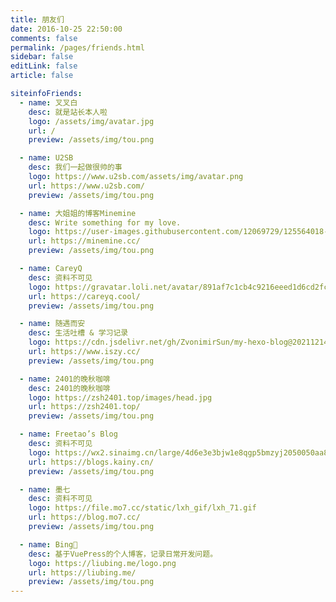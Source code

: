```yaml
---
title: 朋友们
date: 2016-10-25 22:50:00
comments: false
permalink: /pages/friends.html
sidebar: false
editLink: false
article: false

siteinfoFriends:
  - name: 叉叉白
    desc: 就是站长本人啦
    logo: /assets/img/avatar.jpg
    url: /
    preview: /assets/img/tou.png

  - name: U2SB
    desc: 我们一起做很帅的事
    logo: https://www.u2sb.com/assets/img/avatar.png
    url: https://www.u2sb.com/
    preview: /assets/img/tou.png

  - name: 大姐姐的博客Minemine
    desc: Write something for my love.
    logo: https://user-images.githubusercontent.com/12069729/125564018-6a79d6dd-cd55-4050-ba18-c0b62cd46cf7.jpg
    url: https://minemine.cc/
    preview: /assets/img/tou.png

  - name: CareyQ
    desc: 资料不可见
    logo: https://gravatar.loli.net/avatar/891af7c1cb4c9216eeed1d6cd2fc29a0
    url: https://careyq.cool/
    preview: /assets/img/tou.png

  - name: 随遇而安
    desc: 生活吐槽 & 学习记录
    logo: https://cdn.jsdelivr.net/gh/ZvonimirSun/my-hexo-blog@20211214/images/avatar.png
    url: https://www.iszy.cc/
    preview: /assets/img/tou.png

  - name: 2401的晚秋咖啡
    desc: 2401的晚秋咖啡
    logo: https://zsh2401.top/images/head.jpg
    url: https://zsh2401.top/
    preview: /assets/img/tou.png

  - name: Freetao’s Blog
    desc: 资料不可见
    logo: https://wx2.sinaimg.cn/large/4d6e3e3bjw1e8qgp5bmzyj2050050aa8.jpg
    url: https://blogs.kainy.cn/
    preview: /assets/img/tou.png

  - name: 墨七
    desc: 资料不可见
    logo: https://file.mo7.cc/static/lxh_gif/lxh_71.gif
    url: https://blog.mo7.cc/
    preview: /assets/img/tou.png

  - name: Bing🐣
    desc: 基于VuePress的个人博客，记录日常开发问题。
    logo: https://liubing.me/logo.png
    url: https://liubing.me/
    preview: /assets/img/tou.png
---
```


<SiteInfo
  v-for="item in $frontmatter.siteinfoFriends"
  :key="item.url"
  v-bind="item"
/>